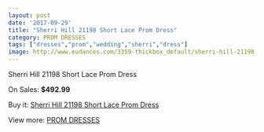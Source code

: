 ```yaml
---
layout: post
date: '2017-09-29'
title: "Sherri Hill 21198 Short Lace Prom Dress"
category: PROM DRESSES
tags: ["dresses","prom","wedding","sherri","dress"]
image: http://www.eudances.com/3359-thickbox_default/sherri-hill-21198-short-lace-prom-dress.jpg
---
```

Sherri Hill 21198 Short Lace Prom Dress

On Sales: **$492.99**
<a href="https://www.eudances.com/en/prom-dresses/1143-sherri-hill-21198-short-lace-prom-dress.html"><amp-img layout="responsive" width="600" height="600" src="//www.eudances.com/3359-thickbox_default/sherri-hill-21198-short-lace-prom-dress.jpg" alt="Sherri Hill 21198 Short Lace Prom Dress 0" /></a>
<a href="https://www.eudances.com/en/prom-dresses/1143-sherri-hill-21198-short-lace-prom-dress.html"><amp-img layout="responsive" width="600" height="600" src="//www.eudances.com/3363-thickbox_default/sherri-hill-21198-short-lace-prom-dress.jpg" alt="Sherri Hill 21198 Short Lace Prom Dress 1" /></a>
<a href="https://www.eudances.com/en/prom-dresses/1143-sherri-hill-21198-short-lace-prom-dress.html"><amp-img layout="responsive" width="600" height="600" src="//www.eudances.com/3362-thickbox_default/sherri-hill-21198-short-lace-prom-dress.jpg" alt="Sherri Hill 21198 Short Lace Prom Dress 2" /></a>
<a href="https://www.eudances.com/en/prom-dresses/1143-sherri-hill-21198-short-lace-prom-dress.html"><amp-img layout="responsive" width="600" height="600" src="//www.eudances.com/3361-thickbox_default/sherri-hill-21198-short-lace-prom-dress.jpg" alt="Sherri Hill 21198 Short Lace Prom Dress 3" /></a>
<a href="https://www.eudances.com/en/prom-dresses/1143-sherri-hill-21198-short-lace-prom-dress.html"><amp-img layout="responsive" width="600" height="600" src="//www.eudances.com/3360-thickbox_default/sherri-hill-21198-short-lace-prom-dress.jpg" alt="Sherri Hill 21198 Short Lace Prom Dress 4" /></a>

Buy it: [Sherri Hill 21198 Short Lace Prom Dress](https://www.eudances.com/en/prom-dresses/1143-sherri-hill-21198-short-lace-prom-dress.html "Sherri Hill 21198 Short Lace Prom Dress")

View more: [PROM DRESSES](https://www.eudances.com/en/13-prom-dresses "PROM DRESSES")